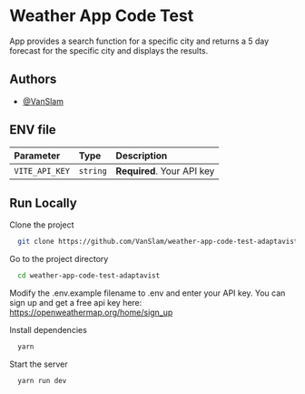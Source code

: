 
# Weather App Code Test

App provides a search function for a specific city and returns a 5 day forecast for the specific city and displays the results.




## Authors

- [@VanSlam](https://github.com/VanSlam)


## ENV file

| Parameter | Type     | Description                |
| :-------- | :------- | :------------------------- |
| `VITE_API_KEY` | `string` | **Required**. Your API key |


## Run Locally

Clone the project

```bash
  git clone https://github.com/VanSlam/weather-app-code-test-adaptavist.git
```

Go to the project directory

```bash
  cd weather-app-code-test-adaptavist
```

Modify the .env.example filename to .env and enter your API key. You can sign up and get a free api key here: https://openweathermap.org/home/sign_up

Install dependencies

```bash
  yarn
```

Start the server

```bash
  yarn run dev
```

